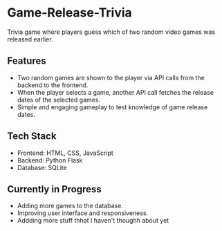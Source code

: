 # Game-Release-Trivia  
Trivia game where players guess which of two random video games was released earlier.

## Features  
- Two random games are shown to the player via API calls from the backend to the frontend.
- When the player selects a game, another API call fetches the release dates of the selected games.
- Simple and engaging gameplay to test knowledge of game release dates.

## Tech Stack  
- Frontend: HTML, CSS, JavaScript  
- Backend: Python Flask  
- Database: SQLite

## Currently in Progress  
- Adding more games to the database.
- Improving user interface and responsiveness.
- Addding more stuff thhat I haven't thoughh about yet
